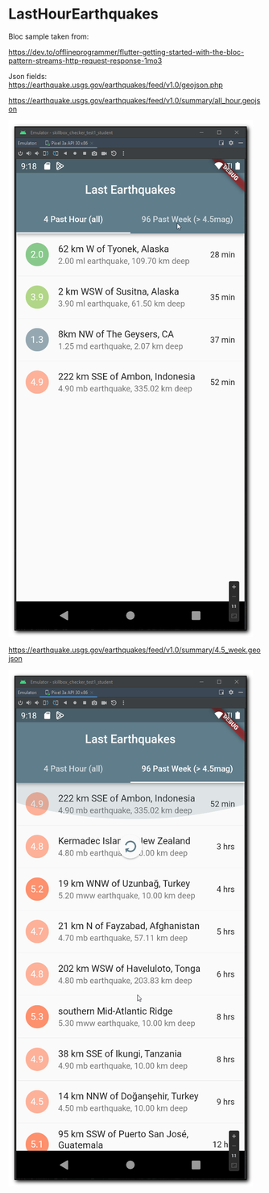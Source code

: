 # LastHourEarthquakes

Bloc sample taken from:

https://dev.to/offlineprogrammer/flutter-getting-started-with-the-bloc-pattern-streams-http-request-response-1mo3


Json fields:
https://earthquake.usgs.gov/earthquakes/feed/v1.0/geojson.php


https://earthquake.usgs.gov/earthquakes/feed/v1.0/summary/all_hour.geojson

![Last Hour All Earthquakes](screenshots/past-hour.png)


https://earthquake.usgs.gov/earthquakes/feed/v1.0/summary/4.5_week.geojson

![Last Week Earthquakes with mag > 4.5](screenshots/past-week.png)